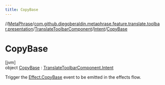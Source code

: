 ```yaml
---
title: CopyBase
---
```

//[MetaPhrase](../../../../../index.html)/[com.github.diegoberaldin.metaphrase.feature.translate.toolbar.presentation](../../../index.html)/[TranslateToolbarComponent](../../index.html)/[Intent](../index.html)/[CopyBase](index.html)



# CopyBase



[jvm]\
object [CopyBase](index.html) : [TranslateToolbarComponent.Intent](../index.html)

Trigger the [Effect.CopyBase](../../-effect/-copy-base/index.html) event to be emitted in the effects flow.


